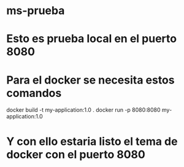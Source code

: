 # ms-prueba
# Esto es prueba local en el puerto 8080

# Para el docker se necesita estos comandos
docker build -t my-application:1.0 .
docker run -p 8080:8080 my-application:1.0

# Y con ello estaria listo el tema de docker con el puerto 8080